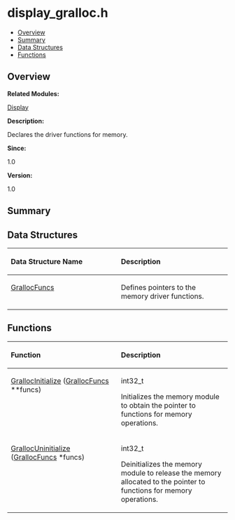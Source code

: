 # display\_gralloc.h<a name="ZH-CN_TOPIC_0000001054918119"></a>

-   [Overview](#section1206286449165626)
-   [Summary](#section1378872115165626)
-   [Data Structures](#nested-classes)
-   [Functions](#func-members)

## **Overview**<a name="section1206286449165626"></a>

**Related Modules:**

[Display](Display.md)

**Description:**

Declares the driver functions for memory. 

**Since:**

1.0

**Version:**

1.0

## **Summary**<a name="section1378872115165626"></a>

## Data Structures<a name="nested-classes"></a>

<a name="table1242661663165626"></a>
<table><thead align="left"><tr id="row1698984901165626"><th class="cellrowborder" valign="top" width="50%" id="mcps1.1.3.1.1"><p id="p1513740223165626"><a name="p1513740223165626"></a><a name="p1513740223165626"></a>Data Structure Name</p>
</th>
<th class="cellrowborder" valign="top" width="50%" id="mcps1.1.3.1.2"><p id="p25788689165626"><a name="p25788689165626"></a><a name="p25788689165626"></a>Description</p>
</th>
</tr>
</thead>
<tbody><tr id="row933417205165626"><td class="cellrowborder" valign="top" width="50%" headers="mcps1.1.3.1.1 "><p id="p645805902165626"><a name="p645805902165626"></a><a name="p645805902165626"></a><a href="GrallocFuncs.md">GrallocFuncs</a></p>
</td>
<td class="cellrowborder" valign="top" width="50%" headers="mcps1.1.3.1.2 "><p id="p1433805869165626"><a name="p1433805869165626"></a><a name="p1433805869165626"></a>Defines pointers to the memory driver functions. </p>
</td>
</tr>
</tbody>
</table>

## Functions<a name="func-members"></a>

<a name="table1613689901165626"></a>
<table><thead align="left"><tr id="row31474069165626"><th class="cellrowborder" valign="top" width="50%" id="mcps1.1.3.1.1"><p id="p2030846964165626"><a name="p2030846964165626"></a><a name="p2030846964165626"></a>Function</p>
</th>
<th class="cellrowborder" valign="top" width="50%" id="mcps1.1.3.1.2"><p id="p1550390014165626"><a name="p1550390014165626"></a><a name="p1550390014165626"></a>Description</p>
</th>
</tr>
</thead>
<tbody><tr id="row1023318396165626"><td class="cellrowborder" valign="top" width="50%" headers="mcps1.1.3.1.1 "><p id="p1626760272165626"><a name="p1626760272165626"></a><a name="p1626760272165626"></a><a href="Display.md#ga304347c32a67bf7b20ef5d2b5714e5fa">GrallocInitialize</a> (<a href="GrallocFuncs.md">GrallocFuncs</a> **funcs)</p>
</td>
<td class="cellrowborder" valign="top" width="50%" headers="mcps1.1.3.1.2 "><p id="p121571450165626"><a name="p121571450165626"></a><a name="p121571450165626"></a>int32_t </p>
<p id="p1098923781165626"><a name="p1098923781165626"></a><a name="p1098923781165626"></a>Initializes the memory module to obtain the pointer to functions for memory operations. </p>
</td>
</tr>
<tr id="row447636821165626"><td class="cellrowborder" valign="top" width="50%" headers="mcps1.1.3.1.1 "><p id="p376659317165626"><a name="p376659317165626"></a><a name="p376659317165626"></a><a href="Display.md#ga8842b25f91c247606048ab2d5cdb338f">GrallocUninitialize</a> (<a href="GrallocFuncs.md">GrallocFuncs</a> *funcs)</p>
</td>
<td class="cellrowborder" valign="top" width="50%" headers="mcps1.1.3.1.2 "><p id="p1532271239165626"><a name="p1532271239165626"></a><a name="p1532271239165626"></a>int32_t </p>
<p id="p1282905400165626"><a name="p1282905400165626"></a><a name="p1282905400165626"></a>Deinitializes the memory module to release the memory allocated to the pointer to functions for memory operations. </p>
</td>
</tr>
</tbody>
</table>

